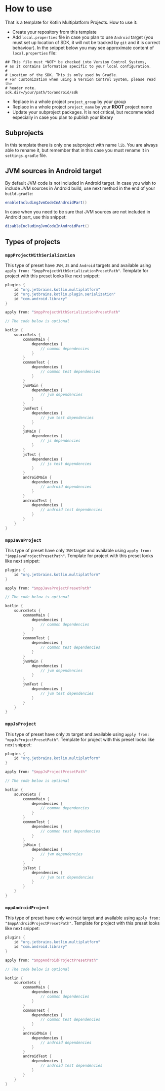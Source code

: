 # How to use

That is a template for Kotlin Multiplatform Projects. How to use it:

* Create your repository from this template
* Add `local.properties` file in case you plan to use `Android` target (you must set up location of SDK, it will not be tracked by `git` and it is correct behaviour). In the snippet below you may see approximate content of `local.properties` file:
```properties
## This file must *NOT* be checked into Version Control Systems,
# as it contains information specific to your local configuration.
#
# Location of the SDK. This is only used by Gradle.
# For customization when using a Version Control System, please read the
# header note.
sdk.dir=/your/path/to/android/sdk
```
* Replace in a whole project `project_group` by your group
* Replace in a whole project `project_name` by your **ROOT** project name
* Update your subproject packages. It is not critical, but recommended especially in case you plan to publish your
  library

## Subprojects

In this template there is only one subproject with name `lib`. You are always able to rename it, but remember that in
this case you must rename it in `settings.gradle` file.

## JVM sources in Android target

By default JVM code is not included in Android target. In case you wish to include JVM sources in Android build, use
next method in the end of your `build.gradle`:

```groovy
enableIncludingJvmCodeInAndroidPart()
```

In case when you need to be sure that JVM sources are not included in Android part, use this snippet:

```groovy
disableIncludingJvmCodeInAndroidPart()
```

## Types of projects

### `mppProjectWithSerialization`

This type of preset have `JVM`, `JS` and `Android` targets and available using
`apply from: "$mppProjectWithSerializationPresetPath"`. Template for project with this preset looks like next snippet:

```groovy
plugins {
    id "org.jetbrains.kotlin.multiplatform"
    id "org.jetbrains.kotlin.plugin.serialization"
    id "com.android.library"
}

apply from: "$mppProjectWithSerializationPresetPath"

// The code below is optional

kotlin {
    sourceSets {
        commonMain {
            dependencies {
                // common dependencies
            }
        }
        commonTest {
            dependencies {
                // common test dependencies
            }
        }
        jvmMain {
            dependencies {
                // jvm dependencies
            }
        }
        jvmTest {
            dependencies {
                // jvm test dependencies
            }
        }
        jsMain {
            dependencies {
                // js dependencies
            }
        }
        jsTest {
            dependencies {
                // js test dependencies
            }
        }
        androidMain {
            dependencies {
                // android dependencies
            }
        }
        androidTest {
            dependencies {
                // android test dependencies
            }
        }
    }
}
```

### `mppJavaProject`

This type of preset have only `JVM` target and available using `apply from: "$mppJavaProjectPresetPath"`. Template for
project with this preset looks like next snippet:

```groovy
plugins {
    id "org.jetbrains.kotlin.multiplatform"
}

apply from: "$mppJavaProjectPresetPath"

// The code below is optional

kotlin {
    sourceSets {
        commonMain {
            dependencies {
                // common dependencies
            }
        }
        commonTest {
            dependencies {
                // common test dependencies
            }
        }
        jvmMain {
            dependencies {
                // jvm dependencies
            }
        }
        jvmTest {
            dependencies {
                // jvm test dependencies
            }
        }
    }
}
```

### `mppJsProject`

This type of preset have only `JS` target and available using `apply from: "mppJsProjectPresetPath"`. Template for
project with this preset looks like next snippet:

```groovy
plugins {
    id "org.jetbrains.kotlin.multiplatform"
}

apply from: "$mppJsProjectPresetPath"

// The code below is optional

kotlin {
    sourceSets {
        commonMain {
            dependencies {
                // common dependencies
            }
        }
        commonTest {
            dependencies {
                // common test dependencies
            }
        }
        jsMain {
            dependencies {
                // jvm dependencies
            }
        }
        jsTest {
            dependencies {
                // jvm test dependencies
            }
        }
    }
}
```

### `mppAndroidProject`

This type of preset have only `Android` target and available using `apply from: "$mppAndroidProjectPresetPath"`. Template for
project with this preset looks like next snippet:

```groovy
plugins {
    id "org.jetbrains.kotlin.multiplatform"
    id "com.android.library"
}

apply from: "$mppAndroidProjectPresetPath"

// The code below is optional

kotlin {
    sourceSets {
        commonMain {
            dependencies {
                // common dependencies
            }
        }
        commonTest {
            dependencies {
                // common test dependencies
            }
        }
        androidMain {
            dependencies {
                // android dependencies
            }
        }
        androidTest {
            dependencies {
                // android test dependencies
            }
        }
    }
}
```
